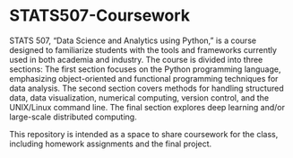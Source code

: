 # STATS507-Coursework

STATS 507, “Data Science and Analytics using Python,” is a course designed to familiarize students with the tools and frameworks currently used in both academia and industry. The course is divided into three sections: The first section focuses on the Python programming language, emphasizing object-oriented and functional programming techniques for data analysis. The second section covers methods for handling structured data, data visualization, numerical computing, version control, and the UNIX/Linux command line. The final section explores deep learning and/or large-scale distributed computing.

This repository is intended as a space to share coursework for the class, including homework assignments and the final project.
